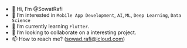 - 👋 Hi, I’m @SowatRafi
- 👀 I’m interested in `Mobile App Development`, `AI`, `ML`, `Deep Learning`, `Data Science`
- 🌱 I’m currently learning `Flutter`.
- 💞️ I’m looking to collaborate on a interesting project.
- 📫 How to reach me? (sowad.rafi@icloud.com)

<!---
SowatRafi/SowatRafi is a ✨ special ✨ repository because its `README.md` (this file) appears on your GitHub profile.
You can click the Preview link to take a look at your changes.
--->
